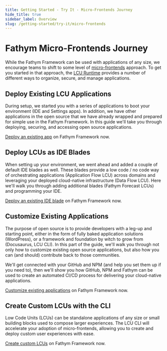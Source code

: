 ```yaml
---
title: Getting Started - Try It - Micro-Frontends Journey
hide_title: true
sidebar_label: Overview
slug: /getting-started/try-it/micro-frontends
---
```


# Fathym Micro-Frontends Journey

While the Fathym Framework can be used with applications of any size, we encourage teams to shift to some level of [micro-frontends](../../developers/applications/micro-frontends) approach.  To get you started in that approach, the [LCU Runtime](../../developers/applications/runtime) provides a number of different ways to organize, secure, and manage applications.

## Deploy Existing LCU Applications

During setup, we started you with a series of applications to boot your environment (IDE and Settings apps).  In addition, we have other applications in the open source that we have already wrapped and prepared for simple use in the Fathym Framework.  In this guide we'll take you through deploying, securing, and accessing open source applications.  

<!-- For information on implementing your favorite open source tools in LCUs for the enterprise, read our guide.  Looking to monetize your work?  Follow this guide on how to leverage Fathym to create paid for offerings. -->

[Deploy an existing app](micro-frontends/deploy-app) on Fathym Framework now.

## Deploy LCUs as IDE Blades

When setting up your environment, we went ahead and added a couple of default IDE blades as well.  These blades provide a low code / no code way of orchestrating applications (Application Flow LCU) across domains and leveraging your deployed cloud-native infrastructure (Data Flow LCU).  Here we'll walk you through adding additional blades (Fathym Forecast LCUs) and programming your IDE.

[Deploy an existing IDE blade](micro-frontends/deploy-ide-blade) on Fathym Framework now.

## Customize Existing Applications

The purpose of open source is to provide developers with a leg-up and starting point, either in the form of fully baked application solutions (WordPress), or a framework and foundation by witch to grow from (Docusaurus, LCU CLI).  In this part of the guide, we'll walk you through not only how to customize existing open source applications, but also how you can (and should) contribute back to those communities.

We'll get connected with your GitHub and NPM (and help you set them up if you need to), then we'll show you how GitHub, NPM and Fathym can be used to create an automated CI/CD process for delivering your cloud-native applications.

[Customize existing applications](micro-frontends/customize-app) on Fathym Framework now.

## Create Custom LCUs with the CLI

 Low Code Units (LCUs) can be standalone applications of any size or small building blocks used to compose larger experiences.  The LCU CLI will accelerate your adoption of micro-frontends, allowing you to create and deploy custom user experiences with ease.

[Create custom LCUs](micro-frontends/create-deploy-custom-lcu) on Fathym Framework now.
